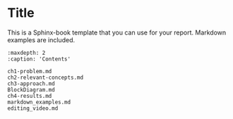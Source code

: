 # Title

This is a Sphinx-book template that you can use for your report. Markdown examples are included.

```{toctree}
:maxdepth: 2
:caption: 'Contents'

ch1-problem.md
ch2-relevant-concepts.md
ch3-approach.md
BlockDiagram.md
ch4-results.md
markdown_examples.md
editing_video.md
```
